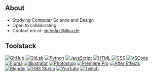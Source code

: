 <h2> About </h2>

- Studying Computer Science and Design
- Open to collaborating
- Contact me at: nicholas@iliou.de

<h2> Toolstack </h2>

[![GitHub](https://img.shields.io/badge/GitHub-000000?style=for-the-badge&logo=GitHub&logoColor=white)](https://github.com)
[![GitLab](https://img.shields.io/badge/GitLab-000000?style=for-the-badge&logo=GitLab&logoColor=white)](https://gitlab.com)
[![Python](https://img.shields.io/badge/Python-000000?style=for-the-badge&logo=Python&logoColor=white)](https://www.python.org)
[![JavaScript](https://img.shields.io/badge/JavaScript-000000?style=for-the-badge&logo=JavaScript&logoColor=white)](https://developer.mozilla.org/en-US/docs/Web/JavaScript)
[![HTML](https://img.shields.io/badge/HTML-000000?style=for-the-badge&logo=HTML5&logoColor=white)](https://developer.mozilla.org/en-US/docs/Web/HTML)
[![CSS](https://img.shields.io/badge/CSS-000000?style=for-the-badge&logo=CSS3&logoColor=white)](https://developer.mozilla.org/en-US/docs/Web/CSS)
[![VSCode](https://img.shields.io/badge/VSCode-000000?style=for-the-badge&logo=Visual-Studio-Code&logoColor=white)](https://code.visualstudio.com)
[![Figma](https://img.shields.io/badge/Figma-000000?style=for-the-badge&logo=Figma&logoColor=white)](https://www.figma.com)
[![Illustrator](https://img.shields.io/badge/Illustrator-000000?style=for-the-badge&logo=AdobeIllustrator&logoColor=white)](https://www.adobe.com/products/illustrator.html)
[![Photoshop](https://img.shields.io/badge/Photoshop-000000?style=for-the-badge&logo=AdobePhotoshop&logoColor=white)](https://www.adobe.com/products/photoshop.html)
[![Premiere Pro](https://img.shields.io/badge/Premiere_Pro-000000?style=for-the-badge&logo=AdobePremierePro&logoColor=white)](https://www.adobe.com/products/premiere.html)
[![After Effects](https://img.shields.io/badge/After_Effects-000000?style=for-the-badge&logo=AdobeAfterEffects&logoColor=white)](https://www.adobe.com/products/aftereffects.html)
[![Blender](https://img.shields.io/badge/Blender-000000?style=for-the-badge&logo=Blender&logoColor=white)](https://www.blender.org)
[![OBS Studio](https://img.shields.io/badge/OBS_Studio-000000?style=for-the-badge&logo=OBS-Studio&logoColor=white)](https://obsproject.com)
[![YouTube](https://img.shields.io/badge/YouTube-000000?style=for-the-badge&logo=YouTube&logoColor=white)](https://www.youtube.com)
[![Twitch](https://img.shields.io/badge/Twitch-000000?style=for-the-badge&logo=Twitch&logoColor=white)](https://www.twitch.tv)





<!---
NicholasIliou/NicholasIliou is a ✨ special ✨ repository because its `README.md` (this file) appears on your GitHub profile.
You can click the Preview link to take a look at your changes.
--->
